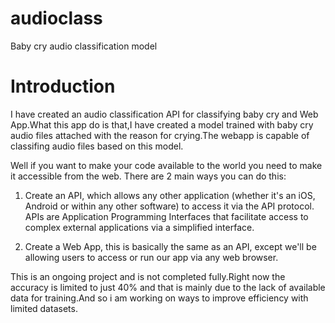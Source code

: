 # audioclass
Baby cry audio classification model

# Introduction


I have created an audio classification API for classifying baby cry and Web App.What this app do is that,I have created a model trained with baby cry audio files attached with the reason for crying.The webapp is capable of classifing audio files based on this model.

Well if you want to make your code available to the world you need to make it accessible from the web. There are 2 main ways you can do this:

1. Create an API, which allows any other application (whether it's an iOS, Android or within any other software) to access it via the API protocol. APIs are Application Programming Interfaces that facilitate access to complex external applications via a simplified interface. 

2. Create a Web App, this is basically the same as an API, except we'll be allowing users to access or run our app via any web browser.

This is an ongoing project and is not completed fully.Right now the accuracy is limited to just 40% and that is mainly due to the lack of available data for training.And so i am working on ways to improve efficiency with limited datasets.
